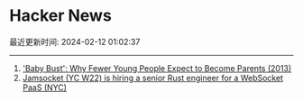 # Hacker News

最近更新时间: 2024-02-12 01:02:37

--- 
1. ['Baby Bust': Why Fewer Young People Expect to Become Parents (2013)](https://knowledge.wharton.upenn.edu/article/stew-friedman-new-work-family-choices-men-women/) 
2. [Jamsocket (YC W22) is hiring a senior Rust engineer for a WebSocket PaaS (NYC)](https://jamsocket.com/blog/senior-rust-engineer) 
